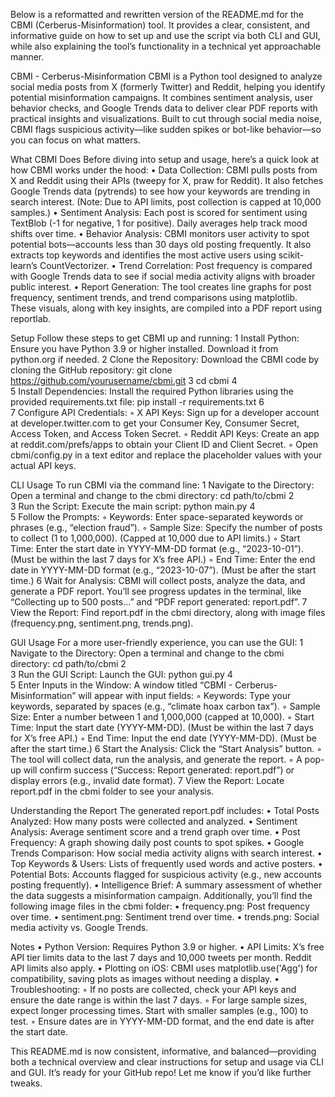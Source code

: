 Below is a reformatted and rewritten version of the README.md for the CBMI (Cerberus-Misinformation) tool. It provides a clear, consistent, and informative guide on how to set up and use the script via both CLI and GUI, while also explaining the tool’s functionality in a technical yet approachable manner.

CBMI - Cerberus-Misinformation
CBMI is a Python tool designed to analyze social media posts from X (formerly Twitter) and Reddit, helping you identify potential misinformation campaigns. It combines sentiment analysis, user behavior checks, and Google Trends data to deliver clear PDF reports with practical insights and visualizations. Built to cut through social media noise, CBMI flags suspicious activity—like sudden spikes or bot-like behavior—so you can focus on what matters.

What CBMI Does
Before diving into setup and usage, here’s a quick look at how CBMI works under the hood:
	•	Data Collection: CBMI pulls posts from X and Reddit using their APIs (tweepy for X, praw for Reddit). It also fetches Google Trends data (pytrends) to see how your keywords are trending in search interest. (Note: Due to API limits, post collection is capped at 10,000 samples.)
	•	Sentiment Analysis: Each post is scored for sentiment using TextBlob (-1 for negative, 1 for positive). Daily averages help track mood shifts over time.
	•	Behavior Analysis: CBMI monitors user activity to spot potential bots—accounts less than 30 days old posting frequently. It also extracts top keywords and identifies the most active users using scikit-learn’s CountVectorizer.
	•	Trend Correlation: Post frequency is compared with Google Trends data to see if social media activity aligns with broader public interest.
	•	Report Generation: The tool creates line graphs for post frequency, sentiment trends, and trend comparisons using matplotlib. These visuals, along with key insights, are compiled into a PDF report using reportlab.

Setup
Follow these steps to get CBMI up and running:
	1	Install Python: Ensure you have Python 3.9 or higher installed. Download it from python.org if needed.
	2	Clone the Repository: Download the CBMI code by cloning the GitHub repository: git clone https://github.com/yourusername/cbmi.git
	3	cd cbmi
	4	
	5	Install Dependencies: Install the required Python libraries using the provided requirements.txt file: pip install -r requirements.txt
	6	
	7	Configure API Credentials:
	◦	X API Keys: Sign up for a developer account at developer.twitter.com to get your Consumer Key, Consumer Secret, Access Token, and Access Token Secret.
	◦	Reddit API Keys: Create an app at reddit.com/prefs/apps to obtain your Client ID and Client Secret.
	◦	Open cbmi/config.py in a text editor and replace the placeholder values with your actual API keys.

CLI Usage
To run CBMI via the command line:
	1	Navigate to the Directory: Open a terminal and change to the cbmi directory: cd path/to/cbmi
	2	
	3	Run the Script: Execute the main script: python main.py
	4	
	5	Follow the Prompts:
	◦	Keywords: Enter space-separated keywords or phrases (e.g., “election fraud”).
	◦	Sample Size: Specify the number of posts to collect (1 to 1,000,000). (Capped at 10,000 due to API limits.)
	◦	Start Time: Enter the start date in YYYY-MM-DD format (e.g., “2023-10-01”). (Must be within the last 7 days for X’s free API.)
	◦	End Time: Enter the end date in YYYY-MM-DD format (e.g., “2023-10-07”). (Must be after the start time.)
	6	Wait for Analysis: CBMI will collect posts, analyze the data, and generate a PDF report. You’ll see progress updates in the terminal, like “Collecting up to 500 posts…” and “PDF report generated: report.pdf”.
	7	View the Report: Find report.pdf in the cbmi directory, along with image files (frequency.png, sentiment.png, trends.png).

GUI Usage
For a more user-friendly experience, you can use the GUI:
	1	Navigate to the Directory: Open a terminal and change to the cbmi directory: cd path/to/cbmi
	2	
	3	Run the GUI Script: Launch the GUI: python gui.py
	4	
	5	Enter Inputs in the Window: A window titled “CBMI - Cerberus-Misinformation” will appear with input fields:
	◦	Keywords: Type your keywords, separated by spaces (e.g., “climate hoax carbon tax”).
	◦	Sample Size: Enter a number between 1 and 1,000,000 (capped at 10,000).
	◦	Start Time: Input the start date (YYYY-MM-DD). (Must be within the last 7 days for X’s free API.)
	◦	End Time: Input the end date (YYYY-MM-DD). (Must be after the start time.)
	6	Start the Analysis: Click the “Start Analysis” button.
	◦	The tool will collect data, run the analysis, and generate the report.
	◦	A pop-up will confirm success (“Success: Report generated: report.pdf”) or display errors (e.g., invalid date format).
	7	View the Report: Locate report.pdf in the cbmi folder to see your analysis.

Understanding the Report
The generated report.pdf includes:
	•	Total Posts Analyzed: How many posts were collected and analyzed.
	•	Sentiment Analysis: Average sentiment score and a trend graph over time.
	•	Post Frequency: A graph showing daily post counts to spot spikes.
	•	Google Trends Comparison: How social media activity aligns with search interest.
	•	Top Keywords & Users: Lists of frequently used words and active posters.
	•	Potential Bots: Accounts flagged for suspicious activity (e.g., new accounts posting frequently).
	•	Intelligence Brief: A summary assessment of whether the data suggests a misinformation campaign.
Additionally, you’ll find the following image files in the cbmi folder:
	•	frequency.png: Post frequency over time.
	•	sentiment.png: Sentiment trend over time.
	•	trends.png: Social media activity vs. Google Trends.

Notes
	•	Python Version: Requires Python 3.9 or higher.
	•	API Limits: X’s free API tier limits data to the last 7 days and 10,000 tweets per month. Reddit API limits also apply.
	•	Plotting on iOS: CBMI uses matplotlib.use('Agg') for compatibility, saving plots as images without needing a display.
	•	Troubleshooting:
	◦	If no posts are collected, check your API keys and ensure the date range is within the last 7 days.
	◦	For large sample sizes, expect longer processing times. Start with smaller samples (e.g., 100) to test.
	◦	Ensure dates are in YYYY-MM-DD format, and the end date is after the start date.

This README.md is now consistent, informative, and balanced—providing both a technical overview and clear instructions for setup and usage via CLI and GUI. It’s ready for your GitHub repo! Let me know if you’d like further tweaks.
